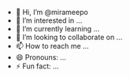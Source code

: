 - 👋 Hi, I’m @mirameepo
- 👀 I’m interested in ...
- 🌱 I’m currently learning ...
- 💞️ I’m looking to collaborate on ...
- 📫 How to reach me ...
- 😄 Pronouns: ...
- ⚡ Fun fact: ...

<!---
mirameepo/mirameepo is a ✨ special ✨ repository because its `README.md` (this file) appears on your GitHub profile.
You can click the Preview link to take a look at your changes.
--->

